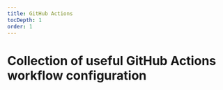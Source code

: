 ```yaml
---
title: GitHub Actions
tocDepth: 1
order: 1
---
```


# Collection of useful GitHub Actions workflow configuration
